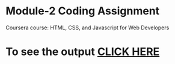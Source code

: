 

# Module-2 Coding Assignment

Coursera course: HTML, CSS, and Javascript for Web Developers

# To see the output [CLICK HERE](https://shadmanansari027.github.io/coursera-test-mod-2/Assignment/module-2/index.html)
